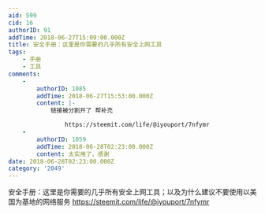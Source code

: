```yaml
---
aid: 599
cid: 16
authorID: 91
addTime: 2018-06-27T15:09:00.000Z
title: 安全手册：这里是你需要的几乎所有安全上网工具
tags:
    - 手册
    - 工具
comments:
    -
        authorID: 1085
        addTime: 2018-06-27T15:53:00.000Z
        content: |-
            链接被分割开了 帮补充

                https://steemit.com/life/@iyouport/7nfymr
    -
        authorID: 1059
        addTime: 2018-06-28T02:23:00.000Z
        content: 太实用了，感谢
date: 2018-06-28T02:23:00.000Z
category: '2049'
---
```


安全手册：这里是你需要的几乎所有安全上网工具；以及为什么建议不要使用以美国为基地的网络服务 https://steemit.com/life/@iyouport/7nfymr
